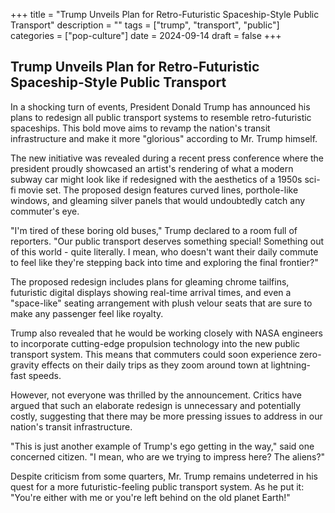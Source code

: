 +++
title = "Trump Unveils Plan for Retro-Futuristic Spaceship-Style Public Transport"
description = ""
tags = ["trump", "transport", "public"]
categories = ["pop-culture"]
date = 2024-09-14
draft = false
+++

## Trump Unveils Plan for Retro-Futuristic Spaceship-Style Public Transport

In a shocking turn of events, President Donald Trump has announced his plans to redesign all public transport systems to resemble retro-futuristic spaceships. This bold move aims to revamp the nation's transit infrastructure and make it more "glorious" according to Mr. Trump himself.

The new initiative was revealed during a recent press conference where the president proudly showcased an artist's rendering of what a modern subway car might look like if redesigned with the aesthetics of a 1950s sci-fi movie set. The proposed design features curved lines, porthole-like windows, and gleaming silver panels that would undoubtedly catch any commuter's eye.

"I'm tired of these boring old buses," Trump declared to a room full of reporters. "Our public transport deserves something special! Something out of this world - quite literally. I mean, who doesn't want their daily commute to feel like they're stepping back into time and exploring the final frontier?"

The proposed redesign includes plans for gleaming chrome tailfins, futuristic digital displays showing real-time arrival times, and even a "space-like" seating arrangement with plush velour seats that are sure to make any passenger feel like royalty.

Trump also revealed that he would be working closely with NASA engineers to incorporate cutting-edge propulsion technology into the new public transport system. This means that commuters could soon experience zero-gravity effects on their daily trips as they zoom around town at lightning-fast speeds.

However, not everyone was thrilled by the announcement. Critics have argued that such an elaborate redesign is unnecessary and potentially costly, suggesting that there may be more pressing issues to address in our nation's transit infrastructure.

"This is just another example of Trump's ego getting in the way," said one concerned citizen. "I mean, who are we trying to impress here? The aliens?"

Despite criticism from some quarters, Mr. Trump remains undeterred in his quest for a more futuristic-feeling public transport system. As he put it: "You're either with me or you're left behind on the old planet Earth!"